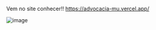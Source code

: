 Vem no site conhecer!! https://advocacia-mu.vercel.app/

![image](https://github.com/user-attachments/assets/c2eb0ed5-ffe0-4869-816c-e67938b588c5)

